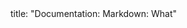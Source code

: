 <frontmatter>
title: "Documentation: Markdown: What"
</frontmatter>

<include src="index-body.md" boilerplate />
